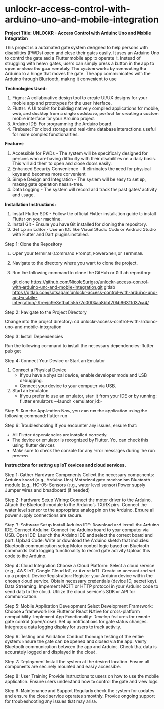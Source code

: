  # unlockr-access-control-with-arduino-uno-and-mobile-integration
**Project Title: UNLOCKR - Access Control with Arduino Uno and Mobile Integration** 

This project is a automated gate system designed to help persons with disabilities (PWDs) open and close their gates easily. It uses an Arduino Uno to control the gate and a Flutter mobile app to operate it. Instead of struggling with heavy gates, users can simply press a button in the app to open or close the gate remotely. The system works by connecting the Arduino to a hinge that moves the gate. The app communicates with the Arduino through Bluetooth, making it convenient to use. 

**Technologies Used:**
1. Figma: A collaborative design tool to create UI/UX designs for your mobile app and prototypes for the user interface.
2. Flutter: A UI toolkit for building natively compiled applications for mobile, web, and desktop from a single codebase, perfect for creating a custom mobile interface for your Arduino project.
3. Arduino IDE: For programming the Arduino board.
4. Firebase: For cloud storage and real-time database interactions, useful for more complex functionalities.

 **Features:**
1. Accessible for PWDs - The system will be specifically designed for persons who are having difficulty with their disabilities on a daily basis. This will aid them to open and close doors easily.
2. Enhanced Security Convenience - It eliminates the need for physical keys and becomes more convenient
3. Simple Design and Integration - The system will be easy to set up, making gate operation hassle-free.
4. Data Logging - The system will record and track the past gates' activity and usage.

**Installation Instructions:**
1. Install Flutter SDK - Follow the official Flutter installation guide to install Flutter on your machine.
2. Install Git - Ensure you have Git installed for cloning the repository.
3. Set Up an Editor - Use an IDE like Visual Studio Code or Android Studio with Flutter and Dart plugins installed.


Step 1: Clone the Repository
1. Open your terminal (Command Prompt, PowerShell, or Terminal).
2. Navigate to the directory where you want to clone the project.
3. Run the following command to clone the GitHub or GitLab repository:
   
   git clone https://github.com/NicoleSurigao/unlockr-access-control-with-arduino-uno-and-mobile-integration.git
   gitlab https://gitlab.com/sotsagam/unlockr-access-control-with-arduino-uno-and-mobile-integration/-/tree/c9e3efbab55577c0004aa8bbf705b96311d37ca4/

Step 2: Navigate to the Project Directory

Change into the project directory: cd unlockr-access-control-with-arduino-uno-and-mobile-integration 

Step 3: Install Dependencies

Run the following command to install the necessary dependencies:  flutter pub get

Step 4: Connect Your Device or Start an Emulator
1. Connect a Physical Device
   - If you have a physical device, enable developer mode and USB debugging.
   - Connect your device to your computer via USB.
2. Start an Emulator:
   - If you prefer to use an emulator, start it from your IDE or by running: 
                  flutter emulators --launch <emulator_id>

Step 5: Run the Application
Now, you can run the application using the following command: flutter run


Step 6: Troubleshooting
If you encounter any issues, ensure that:
- All Flutter dependencies are installed correctly.
- The device or emulator is recognized by Flutter. You can check this using: flutter devices
- Make sure to check the console for any error messages during the run process.


**Instructions for setting up IoT devices and cloud services.**

Step 1: Gather Hardware Components
Collect the necessary components:
Arduino board (e.g., Arduino Uno)
Motorized gate mechanism
Bluetooth module (e.g., HC-05)
Sensors (e.g., water level sensor)
Power supply
Jumper wires and breadboard (if needed)

Step 2: Hardware Setup
Wiring:
Connect the motor driver to the Arduino.
Attach the Bluetooth module to the Arduino's TX/RX pins.
Connect the water level sensor to the appropriate analog pin on the Arduino.
Ensure all power supply connections are secure.

Step 3: Software Setup
Install Arduino IDE:
Download and install the Arduino IDE.
Connect Arduino:
Connect the Arduino board to your computer via USB.
Open IDE:
Launch the Arduino IDE and select the correct board and port.
Upload Code:
Write or download the Arduino sketch that includes:
Bluetooth communication setup
Motor control logic based on Bluetooth commands
Data logging functionality to record gate activity
Upload this code to the Arduino.

Step 4: Cloud Integration
Choose a Cloud Platform:
Select a cloud service (e.g., AWS IoT, Google Cloud IoT, or Azure IoT).
Create an account and set up a project.
Device Registration:
Register your Arduino device within the chosen cloud service.
Obtain necessary credentials (device ID, secret key).
Data Streaming:
Implement MQTT or HTTP protocol in your Arduino code to send data to the cloud.
Utilize the cloud service's SDK or API for communication.

Step 5: Mobile Application Development
Select Development Framework:
Choose a framework like Flutter or React Native for cross-platform compatibility.
Implement App Functionality:
Develop features for remote gate control (open/close).
Set up notifications for gate status changes.
Integrate a data logging display for users to track activity.

Step 6: Testing and Validation
Conduct thorough testing of the entire system:
Ensure the gate can be opened and closed via the app.
Verify Bluetooth communication between the app and Arduino.
Check that data is accurately logged and displayed in the cloud.

Step 7: Deployment
Install the system at the desired location.
Ensure all components are securely mounted and easily accessible.

Step 8: User Training
Provide instructions to users on how to use the mobile application.
Ensure users understand how to control the gate and view logs.

Step 9: Maintenance and Support
Regularly check the system for updates and ensure the cloud service operates smoothly.
Provide ongoing support for troubleshooting any issues that may arise.
